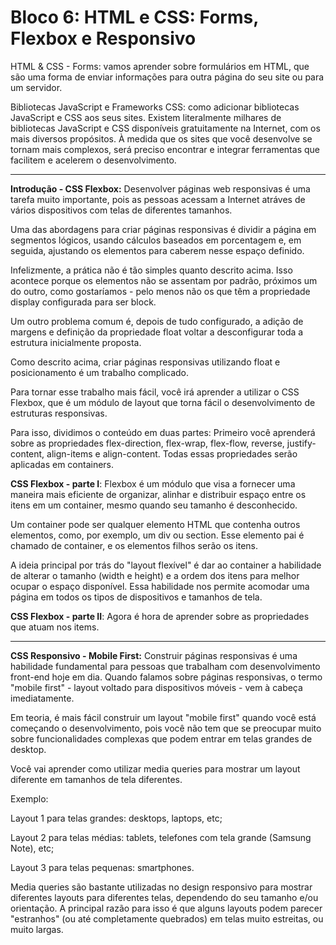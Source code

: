 # Bloco 6: HTML e CSS: Forms, Flexbox e Responsivo

HTML & CSS - Forms: vamos aprender sobre formulários em HTML, que são uma forma de enviar informações para outra página do seu site ou para um servidor.

Bibliotecas JavaScript e Frameworks CSS: como adicionar bibliotecas JavaScript e CSS aos seus sites.
Existem literalmente milhares de bibliotecas JavaScript e CSS disponíveis gratuitamente na Internet, com os mais diversos propósitos. À medida que os sites que você desenvolve se tornam mais complexos, será preciso encontrar e integrar ferramentas que facilitem e acelerem o desenvolvimento.

------------


**Introdução - CSS Flexbox:** Desenvolver páginas web responsivas é uma tarefa muito importante, pois as pessoas acessam a Internet atráves de vários dispositivos com telas de diferentes tamanhos.

Uma das abordagens para criar páginas responsivas é dividir a página em segmentos lógicos, usando cálculos baseados em porcentagem e, em seguida, ajustando os elementos para caberem nesse espaço definido.

Infelizmente, a prática não é tão simples quanto descrito acima. Isso acontece porque os elementos não se assentam por padrão, próximos um do outro, como gostaríamos - pelo menos não os que têm a propriedade display configurada para ser block. 

Um outro problema comum é, depois de tudo configurado, a adição de margens e definição da propriedade float voltar a desconfigurar toda a estrutura inicialmente proposta.

Como descrito acima, criar páginas responsivas utilizando float e posicionamento é um trabalho complicado.

Para tornar esse trabalho mais fácil, você irá aprender a utilizar o CSS Flexbox, que é um módulo de layout que torna fácil o desenvolvimento de estruturas responsivas.

Para isso, dividimos o conteúdo em duas partes:
Primeiro você aprenderá sobre as propriedades flex-direction, flex-wrap, flex-flow, reverse, justify-content, align-items e align-content. Todas essas propriedades serão aplicadas em containers.

**CSS Flexbox - parte I**:
Flexbox é um módulo que visa a fornecer uma maneira mais eficiente de organizar, alinhar e distribuir espaço entre os itens em um container, mesmo quando seu tamanho é desconhecido.

Um container pode ser qualquer elemento HTML que contenha outros elementos, como, por exemplo, um div ou section. Esse elemento pai é chamado de container, e os elementos filhos serão os itens.

A ideia principal por trás do "layout flexível" é dar ao container a habilidade de alterar o tamanho (width e height) e a ordem dos itens para melhor ocupar o espaço disponível. Essa habilidade nos permite acomodar uma página em todos os tipos de dispositivos e tamanhos de tela.

**CSS Flexbox - parte II**:
Agora é hora de aprender sobre as propriedades que atuam nos items.

------------


**CSS Responsivo - Mobile First:** Construir páginas responsivas é uma habilidade fundamental para pessoas que trabalham com desenvolvimento front-end hoje em dia. Quando falamos sobre páginas responsivas, o termo "mobile first" - layout voltado para dispositivos móveis - vem à cabeça imediatamente.

Em teoria, é mais fácil construir um layout "mobile first" quando você está começando o desenvolvimento, pois você não tem que se preocupar muito sobre funcionalidades complexas que podem entrar em telas grandes de desktop.

Você vai aprender como utilizar media queries para mostrar um layout diferente em tamanhos de tela diferentes.

Exemplo:

Layout 1 para telas grandes: desktops, laptops, etc;

Layout 2 para telas médias: tablets, telefones com tela grande (Samsung Note), etc;

Layout 3 para telas pequenas: smartphones.

Media queries são bastante utilizadas no design responsivo para mostrar diferentes layouts para diferentes telas, dependendo do seu tamanho e/ou orientação. A principal razão para isso é que alguns layouts podem parecer "estranhos" (ou até completamente quebrados) em telas muito estreitas, ou muito largas.
